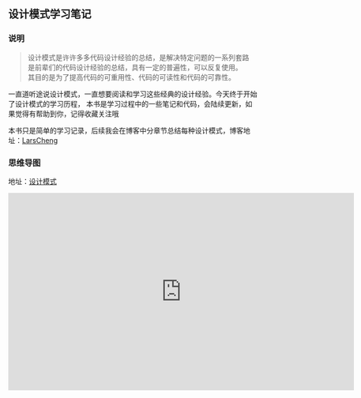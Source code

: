 ## 设计模式学习笔记

### 说明

> 设计模式是许许多多代码设计经验的总结，是解决特定问题的一系列套路  
是前辈们的代码设计经验的总结，具有一定的普遍性，可以反复使用。  
其目的是为了提高代码的可重用性、代码的可读性和代码的可靠性。


一直道听途说设计模式，一直想要阅读和学习这些经典的设计经验。今天终于开始了设计模式的学习历程，
本书是学习过程中的一些笔记和代码，会陆续更新，如果觉得有帮助到你，记得收藏关注哦



本书只是简单的学习记录，后续我会在博客中分章节总结每种设计模式，博客地址：[LarsCheng](http://larscheng.coding.me/)




### 思维导图

地址：[设计模式](https://www.processon.com/embed/mind/5d0707c9e4b0daf4819ff442)


<iframe id="embed_dom" name="embed_dom" frameborder="0" style="display:block;width:700px; height:400px;" src="https://www.processon.com/embed/mind/5d0707c9e4b0daf4819ff442"></iframe>
